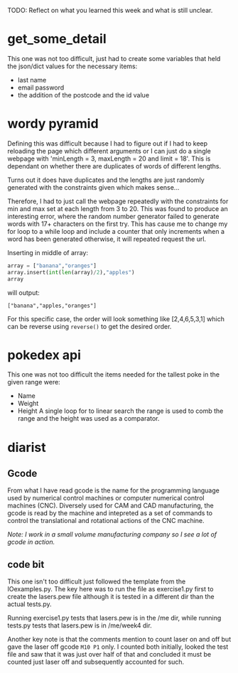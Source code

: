 TODO: Reflect on what you learned this week and what is still unclear.

# get_some_detail
This one was not too difficult, just had to create some variables that held the json/dict values for the necessary items:
* last name
* email password
* the addition of the postcode and the id value

# wordy pyramid
Defining this was difficult because I had to figure out if I had to keep reloading the page which different arguments or I can just do a single webpage with
'minLength = 3, maxLength = 20 and limit = 18'. This is dependant on whether there are duplicates of words of different lengths.

Turns out it does have duplicates and the lengths are just randomly generated with the constraints given which makes sense...

Therefore, I had to just call the webpage repeatedly with the constraints for min and max set at each length from 3 to 20. This was found to produce an interesting error, where the random number generator failed to generate words with 17+ characters on the first try. This has cause me to change my for loop to a while loop and include a counter that only increments when a word has been generated otherwise, it will repeated request the url.

Inserting in middle of array:
```python
array = ["banana","oranges"]
array.insert(int(len(array)/2),"apples")
array
```
will output:
```
["banana","apples,"oranges"]
```
For this specific case, the order will look something like [2,4,6,5,3,1] which can be reverse using `reverse()` to get the desired order.

# pokedex api
This one was not too difficult the items needed for the tallest poke in the given range were:
* Name
* Weight
* Height
A single loop for to linear search the range is used to comb the range and the height was used as a comparator.

# diarist
## Gcode
From what I have read gcode is the name for the programming language used by numerical control machines or computer numerical control machines (CNC). Diversely used for CAM and CAD manufacturing, the gcode is read by the machine and intepreted as a set of commands to control the translational and rotational actions of the CNC machine. 

*Note: I work in a small volume manufacturing company so I see a lot of gcode in action.*

## code bit
This one isn't too difficult just followed the template from the IOexamples.py. The key here was to run the file as exercise1.py first to create the lasers.pew file although it is tested in a different dir than the actual tests.py.

Running exercise1.py tests that lasers.pew is in the /me dir, while running tests.py tests that lasers.pew is in /me/week4 dir.

Another key note is that the comments mention to count laser on and off but gave the laser off gcode `M10 P1` only. I counted both initially, looked the test file and saw that it was just over half of that and concluded it must be counted just laser off and subsequently accounted for such.